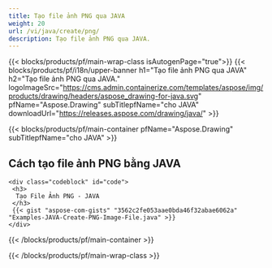 ```yaml
---
title: Tạo file ảnh PNG qua JAVA
weight: 20
url: /vi/java/create/png/
description: Tạo file ảnh PNG qua JAVA.
---
```


{{< blocks/products/pf/main-wrap-class isAutogenPage="true">}}
{{< blocks/products/pf/i18n/upper-banner h1="Tạo file ảnh PNG qua JAVA" h2="Tạo file ảnh PNG qua JAVA." logoImageSrc="https://cms.admin.containerize.com/templates/aspose/img/products/drawing/headers/aspose_drawing-for-java.svg" pfName="Aspose.Drawing" subTitlepfName="cho JAVA" downloadUrl="https://releases.aspose.com/drawing/java/" >}}

{{< blocks/products/pf/main-container pfName="Aspose.Drawing" subTitlepfName="cho JAVA" >}}

<h2>Cách tạo file ảnh PNG bằng JAVA</h2>

    <div class="codeblock" id="code">
     <h3>
      Tạo File Ảnh PNG - JAVA
     </h3>
     {{< gist "aspose-com-gists" "3562c2fe053aae0bda46f32abae6062a" "Examples-JAVA-Create-PNG-Image-File.java" >}}
    </div>

{{< /blocks/products/pf/main-container >}}


{{< /blocks/products/pf/main-wrap-class >}}
